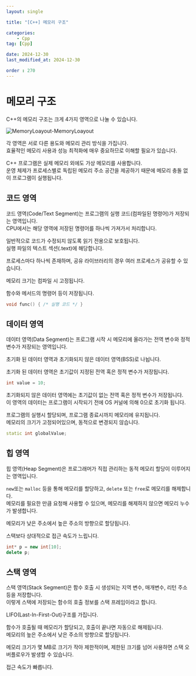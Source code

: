 ```yaml
---
layout: single

title: "[C++] 메모리 구조"

categories:
    - Cpp
tag: [Cpp]

date: 2024-12-30
last_modified_at: 2024-12-30

order : 270
---
```


# 메모리 구조

C++의 메모리 구조는 크게 4가지 영역으로 나눌 수 있습니다.

![MemoryLoayout-MemoryLoayout]({{site.url}}/images/cpp/cpp/2024-12-30-CPP-MemoryLayout/MemoryLoayout-MemoryLoayout.PNG)

각 영역은 서로 다른 용도와 메모리 관리 방식을 가집니다.  
효율적인 메모리 사용과 성능 최적화에 매우 중요하므로 이해할 필요가 있습니다.

C++ 프로그램은 실제 메모리 외에도 가상 메모리를 사용합니다.  
운영 체제가 프로세스별로 독립된 메모리 주소 공간을 제공하기 때문에 메모리 충돌 없이 프로그램이 실행됩니다.

## 코드 영역

코드 영역(Code/Text Segment)는 프로그램의 실행 코드(컴파일된 명령어)가 저장되는 영역입니다.  
CPU에서는 해당 영역에 저장된 명령어를 하나씩 가져가서 처리합니다.

일반적으로 코드가 수정되지 않도록 읽기 전용으로 보호됩니다.  
실행 파일의 텍스트 섹션(.text)에 해당합니다.

프로세스마다 하나씩 존재하며, 공유 라이브러리의 경우 여러 프로세스가 공유할 수 있습니다.

메모리 크기는 컴파일 시 고정됩니다.

함수와 메서드의 명령어 등이 저장됩니다.

```cpp
void func() { /* 실행 코드 */ }
```

## 데이터 영역

데이터 영역(Data Segment)는 프로그램 시작 시 메모리에 올라가는 전역 변수와 정적 변수가 저장되는 영역입니다.

초기화 된 데이터 영역과 초기화되지 않은 데이터 영역(BSS)로 나뉩니다.

초기화 된 데이터 영역은 초기값이 지정된 전역 혹은 정적 변수가 저장됩니다.

```cpp
int value = 10;
```

초기화되지 않은 데이터 영역에는 초기값이 없는 전역 혹은 정적 변수가 저장됩니다.  
이 영역의 데이터는 프로그램이 시작되기 전에 OS 커널에 의해 0으로 초기화 됩니다.

프로그램의 실행시 할당되며, 프로그램 종료시까지 메모리에 유지됩니다.  
메모리의 크기가 고정되어있으며, 동적으로 변경되지 않습니다.

```cpp
static int globalValue;
```

## 힙 영역

힙 영역(Heap Segment)은 프로그래머가 직접 관리하는 동적 메모리 할당이 이루어지는 영역입니다.

`new`또는 `malloc` 등을 통해 메모리를 할당하고, `delete` 또는 `free`로 메모리를 해제합니다.  
메모리를 필요한 만큼 요청해 사용할 수 있으며, 메모리를 해제하지 않으면 메모리 누수가 발생합니다.

메모리가 낮은 주소에서 높은 주소의 방향으로 할당됩니다.

스택보다 상대적으로 접근 속도가 느립니다.

```cpp
int* p = new int[10];
delete p;
```

## 스택 영역

스택 영역(Stack Segment)은 함수 호출 시 생성되는 지역 변수, 매개변수, 리턴 주소 등을 저장합니다.  
이렇게 스택에 저장되는 함수의 호출 정보를 스택 프레임이라고 합니다.

LIFO(Last-In-First-Out)구조를 가집니다.

함수가 호출될 때 메모리가 할당되고, 호출이 끝나면 자동으로 해제됩니다.  
메모리의 높은 주소에서 낮은 주소의 방향으로 할당됩니다.

메모리 크기가 몇 MB로 크기가 작아 제한적이며, 제한된 크기를 넘어 사용하면 스택 오버플로우가 발생할 수 있습니다.

접근 속도가 빠릅니다.